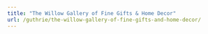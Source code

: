 ```yaml
---
title: "The Willow Gallery of Fine Gifts & Home Decor"
url: /guthrie/the-willow-gallery-of-fine-gifts-and-home-decor/
---
```

